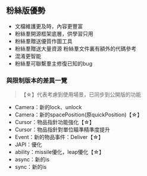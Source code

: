 ## 粉絲版優勢

* 文檔維護更及時，內容更豐富
* 粉絲羣開源框架底層，供學習只用
* 粉絲羣贈送優質作圖工具
* 粉絲羣贈送大量資源
  粉絲羣文件裏有額外的代碼參考
* 混淆更智能
* 粉絲羣可聯繫羣主修復已知的bug

### 與限制版本的差異一覽

> 【☆】代表考慮到使用場景，已同步到公開版的功能

* Camera：新的lock、unlock
* Camera：新的spacePosition(原quickPosition)【☆】
* Cursor：物品指針功能強化【☆】
* Cursor：物品指針對單位瞄準精準度提升
* Event：新的物品事件：Deliver【☆】
* JAPI：優化
* ability：missile優化，leap優化【☆】
* async：新的is
* sync：新的is
